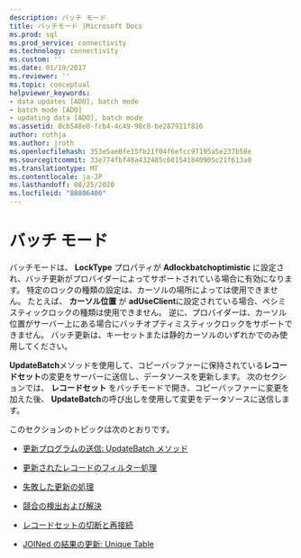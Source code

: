 ```yaml
---
description: バッチ モード
title: バッチモード |Microsoft Docs
ms.prod: sql
ms.prod_service: connectivity
ms.technology: connectivity
ms.custom: ''
ms.date: 01/19/2017
ms.reviewer: ''
ms.topic: conceptual
helpviewer_keywords:
- data updates [ADO], batch mode
- batch mode [ADO]
- updating data [ADO], batch mode
ms.assetid: 0cb548e0-fcb4-4c49-98c8-be287911f826
author: rothja
ms.author: jroth
ms.openlocfilehash: 353e5ae0fe15fb21f04f6efcc97195a5e237b58e
ms.sourcegitcommit: 33e774fbf48a432485c601541840905c21f613a0
ms.translationtype: MT
ms.contentlocale: ja-JP
ms.lasthandoff: 08/25/2020
ms.locfileid: "88806400"
---
```

# <a name="batch-mode"></a>バッチ モード
バッチモードは、 **LockType** プロパティが **Adlockbatchoptimistic** に設定され、バッチ更新がプロバイダーによってサポートされている場合に有効になります。 特定のロックの種類の設定は、カーソルの場所によっては使用できません。 たとえば、 **カーソル位置** が **adUseClient**に設定されている場合、ペシミスティックロックの種類は使用できません。 逆に、プロバイダーは、カーソル位置がサーバー上にある場合にバッチオプティミスティックロックをサポートできません。 バッチ更新は、キーセットまたは静的カーソルのいずれかでのみ使用してください。  
  
 **UpdateBatch**メソッドを使用して、コピーバッファーに保持されている**レコードセット**の変更をサーバーに送信し、データソースを更新します。 次のセクションでは、 **レコードセット** をバッチモードで開き、コピーバッファーに変更を加えた後、 **UpdateBatch**の呼び出しを使用して変更をデータソースに送信します。  
  
 このセクションのトピックは次のとおりです。  
  
-   [更新プログラムの送信: UpdateBatch メソッド](./sending-the-updates-updatebatch-method.md)  
  
-   [更新されたレコードのフィルター処理](./filtering-for-updated-records.md)  
  
-   [失敗した更新の処理](./dealing-with-failed-updates.md)  
  
-   [競合の検出および解決](./detecting-and-resolving-conflicts.md)  
  
-   [レコードセットの切断と再接続](./disconnecting-and-reconnecting-the-recordset.md)  
  
-   [JOINed の結果の更新: Unique Table](./updating-joined-results-unique-table.md)